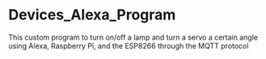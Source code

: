 # Devices_Alexa_Program
This custom program to turn on/off a lamp and turn a servo a certain angle using Alexa, Raspberry Pi, and the ESP8266 through the MQTT protocol 
